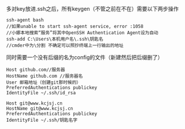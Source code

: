 多对key放进.ssh之后，所有keygen（不管之前在不在）需要以下两步操作

```
ssh-agent bash
//如果unable to start ssh-agent service, error :1058
//小娜本地搜索“服务”将其中OpenSSH Authentication Agent设为自动
ssh-add C:\Users\本机用户名\.ssh\钥匙名
//cmder中为\分割 不确定可以照抄终端上一行输出的地址
```

同时需要一个没有后缀的名为config的文件（新建然后把后缀删了）

```
Host github.com//服务器
HostName github.com //服务器名
User 邮箱地址（创建git那时候的） 
PreferredAuthentications publickey
IdentityFile ~/.ssh/id_rsa 

Host git@www.kcjsj.cn
HostName git@www.kcjsj.cn
PreferredAuthentications publickey
IdentityFile ~/.ssh/钥匙名字
```

